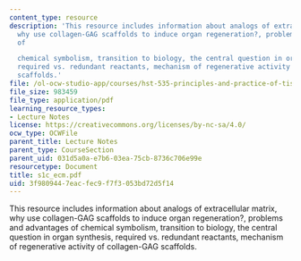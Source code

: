 ```yaml
---
content_type: resource
description: 'This resource includes information about analogs of extracellular matrix,
  why use collagen-GAG scaffolds to induce organ regeneration?, problems and advantages
  of

  chemical symbolism, transition to biology, the central question in organ synthesis,
  required vs. redundant reactants, mechanism of regenerative activity of collagen-GAG
  scaffolds.'
file: /ol-ocw-studio-app/courses/hst-535-principles-and-practice-of-tissue-engineering-fall-2004/3f9809447eacfec9f7f3053bd72d5f14_s1c_ecm.pdf
file_size: 983459
file_type: application/pdf
learning_resource_types:
- Lecture Notes
license: https://creativecommons.org/licenses/by-nc-sa/4.0/
ocw_type: OCWFile
parent_title: Lecture Notes
parent_type: CourseSection
parent_uid: 031d5a0a-e7b6-03ea-75cb-8736c706e99e
resourcetype: Document
title: s1c_ecm.pdf
uid: 3f980944-7eac-fec9-f7f3-053bd72d5f14
---
```

This resource includes information about analogs of extracellular matrix, why use collagen-GAG scaffolds to induce organ regeneration?, problems and advantages of
chemical symbolism, transition to biology, the central question in organ synthesis, required vs. redundant reactants, mechanism of regenerative activity of collagen-GAG scaffolds.